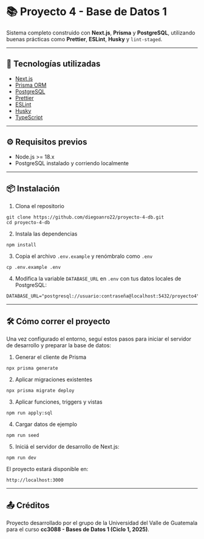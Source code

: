 # 📚 Proyecto 4 - Base de Datos 1

Sistema completo construido con **Next.js**, **Prisma** y **PostgreSQL**, utilizando buenas prácticas como **Prettier**, **ESLint**, **Husky** y `lint-staged`.

---

## 🚀 Tecnologías utilizadas

- [Next.js](https://nextjs.org/)
- [Prisma ORM](https://www.prisma.io/)
- [PostgreSQL](https://www.postgresql.org/)
- [Prettier](https://prettier.io/)
- [ESLint](https://eslint.org/)
- [Husky](https://typicode.github.io/husky/)
- [TypeScript](https://www.typescriptlang.org/)

---

## ⚙️ Requisitos previos

- Node.js >= 18.x
- PostgreSQL instalado y corriendo localmente

---

## 📦 Instalación

1. Clona el repositorio

```
git clone https://github.com/diegoanro22/proyecto-4-db.git
cd proyecto-4-db
```

2. Instala las dependencias

```
npm install
```

3. Copia el archivo `.env.example` y renómbralo como `.env`

```
cp .env.example .env
```

4. Modifica la variable `DATABASE_URL` en `.env` con tus datos locales de PostgreSQL:

```
DATABASE_URL="postgresql://usuario:contraseña@localhost:5432/proyecto4"
```

---

## 🛠️ Cómo correr el proyecto

Una vez configurado el entorno, seguí estos pasos para iniciar el servidor de desarrollo y preparar la base de datos:

1. Generar el cliente de Prisma

```
npx prisma generate
```

2. Aplicar migraciones existentes

```
npx prisma migrate deploy
```

3. Aplicar funciones, triggers y vistas

```
npm run apply:sql
```

4. Cargar datos de ejemplo

```
npm run seed
```

5. Iniciá el servidor de desarrollo de Next.js:

```
npm run dev
```

El proyecto estará disponible en:

```
http://localhost:3000
```



---

## 📤 Créditos

Proyecto desarrollado por el grupo de la Universidad del Valle de Guatemala para el curso **cc3088 - Bases de Datos 1 (Ciclo 1, 2025)**.
